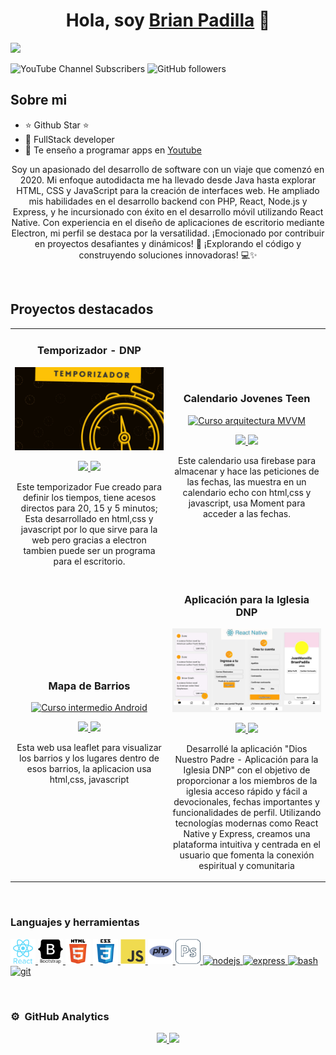 <div align="center">
<h1 align="center">Hola, soy <a href="https://aristi.dev">Brian Padilla</a> 👋</h1>
</div>
<img src="https://i.imgur.com/HYhshDK.jpeg">

![YouTube Channel Subscribers](https://img.shields.io/youtube/channel/subscribers/UCZ779LQv0cneegAEfaXOKZw)
![GitHub followers](https://img.shields.io/github/followers/brianpadilla3072)

## Sobre mi

- ⭐ Github Star ⭐
- 📲 FullStack developer
- 🎥 Te enseño a programar apps en [Youtube](https://youtube.com/aristidevs?sub_confirmation=1)
<!--
- ✏️ Y por escrito en [CursoKotlin](https://cursokotlin.com)
- 📗 Autor del libro [Iniciación a Android en Kotlin. Casos prácticos](https://www.paraninfo.es/catalogo/9788428340922/iniciacion-a-android-en-kotlin--casos-practicos)
- 🧑‍🏫 Creador de [AppCademy](https://appcademy.dev)
-->
<p align="center">
Soy un apasionado del desarrollo de software con un viaje que comenzó en 2020. Mi enfoque autodidacta me ha llevado desde Java hasta explorar HTML, CSS y JavaScript para la creación de interfaces web. He ampliado mis habilidades en el desarrollo backend con PHP, React, Node.js y Express, y he incursionado con éxito en el desarrollo móvil utilizando React Native. Con experiencia en el diseño de aplicaciones de escritorio mediante Electron, mi perfil se destaca por la versatilidad. ¡Emocionado por contribuir en proyectos desafiantes y dinámicos! 🚀 ¡Explorando el código y construyendo soluciones innovadoras! 💻✨
</p>
<br>

## Proyectos destacados

<table>
<tr>
<td width="50%">
<h3 align="center">Temporizador - DNP</h3>
<div align="center">
<a href="https://github.com/brianpadilla3072/Temporizador-DNP" target="_blank"><img src="https://raw.githubusercontent.com/brianpadilla3072/Temporizador-DNP/main/img/presentacion.jpeg" width="400" alt="Temporizador - DNP"></a>
<p>
<a href="https://github.com/brianpadilla3072/Temporizador-DNP" target="_blank">
<img src="https://img.shields.io/badge/CÓDIGO-ff9?style=for-the-badge&logo=github&logoColor=black">
</a>
<a href="https://youtu.be/vJapzH_46a8" target="_blank">
<img src="https://img.shields.io/badge/-Youtube-green?style=for-the-badge&color=fbfc40">
</a>
</p>
<p>Este temporizador Fue creado para definir los tiempos, tiene acesos directos para 20, 15 y 5 minutos; Esta desarrollado en html,css y javascript por lo que sirve para la web pero gracias a electron tambien puede ser un programa para el escritorio.</p>
</div>
                                                                                      
</td>

<td width="50%">
               <br>
<h3 align="center">Calendario Jovenes Teen</h3>
<div align="center">                                       
<a href="https://brianpadilla3072.github.io/Jovenes-Teens-Calendar/" target="_blank"><img src="https://i.imgur.com/lia3VfR.jpeg" width="400" alt="Curso arquitectura MVVM"></a>
<br>
<p>
<a href="https://github.com/brianpadilla3072/Jovenes-Teens-Calendar" target="_blank">
<img src="https://img.shields.io/badge/C%C3%93DIGO-80ffaa?style=for-the-badge&logo=github&logoColor=black">
</a>
<a href="https://youtu.be/hhhSMXi0R3E" target="_blank">
<img src="https://img.shields.io/badge/-Youtube-green?style=for-the-badge&color=3fFD7f">
</a>
</p>
</p>Este calendario usa firebase para almacenar y hace las peticiones de las fechas, las muestra en un calendario echo con html,css y javascript, usa Moment para acceder a las fechas.</p>
</div>                                                             
</div>
<br>


<tr>
<td width="50%">
<h3 align="center">Mapa de Barrios</h3>
<div align="center">
<a href="https://brianpadilla3072.github.io/mapa-de-barrios/" target="_blank"><img src="https://i.imgur.com/4ICeTT7.jpg" width="400" alt="Curso intermedio Android"></a>
<p>
<a href="https://github.com/brianpadilla3072/mapa-de-barrios" target="_blank">
<img src="https://img.shields.io/badge/CÓDIGO-ff9?style=for-the-badge&logo=github&logoColor=black">
</a>
<a href="https://youtu.be/UaR7GSNACsM" target="_blank">
<img src="https://img.shields.io/badge/-Youtube-green?style=for-the-badge&color=fbfc40">
</a>
</p>
<p>Esta web usa leaflet para visualizar los barrios y los lugares dentro de esos barrios, la aplicacion usa html,css, javascript</p>
                                                                               
                                                                                      
</td>
<td width="50%">
<h3 align="center">Aplicación para la Iglesia DNP</h3>
<div align="center">
<a href="https://brianpadilla3072.github.io/mapa-de-barrios/" target="_blank"><img src="./diosnuestropadre.jpg" width="400" alt="Curso intermedio Android"></a>
<p>
<a href="https://github.com/brianpadilla3072/client-dnp-app" target="_blank">
<img src="https://img.shields.io/badge/CÓDIGO-ff9?style=for-the-badge&logo=github&logoColor=black">
</a>
<a href="https://youtu.be/UaR7GSNACsM" target="_blank">
<img src="https://img.shields.io/badge/-Youtube-green?style=for-the-badge&color=fbfc40">
</a>
</p>
<p>Desarrollé la aplicación "Dios Nuestro Padre - Aplicación para la Iglesia DNP" con el objetivo de proporcionar a los miembros de la iglesia acceso rápido y fácil a devocionales, fechas importantes y funcionalidades de perfil. Utilizando tecnologías modernas como React Native y Express, creamos una plataforma intuitiva y centrada en el usuario que fomenta la conexión espiritual y comunitaria</p>
</table>                                                                                 
</div>
                                                                                      
</td>

<br>
<h3 align="left">Languajes y herramientas</h3>
<p align="left">
<a href="https://reactjs.org/" target="_blank" rel="noreferrer"> <img src="https://raw.githubusercontent.com/devicons/devicon/master/icons/react/react-original-wordmark.svg" alt="react" width="40" height="40"/> </a> 
<a href="https://getbootstrap.com" target="_blank" rel="noreferrer"> <img src="https://raw.githubusercontent.com/devicons/devicon/master/icons/bootstrap/bootstrap-plain-wordmark.svg" alt="bootstrap" width="40" height="40"/> </a> 
<a href="https://www.w3.org/html/" target="_blank" rel="noreferrer"> <img src="https://raw.githubusercontent.com/devicons/devicon/master/icons/html5/html5-original-wordmark.svg" alt="html5" width="40" height="40"/> </a> 
<a href="https://www.w3schools.com/css/" target="_blank" rel="noreferrer"> <img src="https://raw.githubusercontent.com/devicons/devicon/master/icons/css3/css3-original-wordmark.svg" alt="css3" width="40" height="40"/> </a> 
<a href="https://developer.mozilla.org/en-US/docs/Web/JavaScript" target="_blank" rel="noreferrer"> <img src="https://raw.githubusercontent.com/devicons/devicon/master/icons/javascript/javascript-original.svg" alt="javascript" width="40" height="40"/> </a> 
<a href="https://www.php.net" target="_blank" rel="noreferrer"> <img src="./logo-php-256.png" alt="php" width="40" height="40"/> </a>
<a href="https://www.photoshop.com/en" target="_blank" rel="noreferrer"> <img src="https://raw.githubusercontent.com/devicons/devicon/master/icons/photoshop/photoshop-line.svg" alt="photoshop" width="40" height="40"/> </a> 
<a href="https://nodejs.org/es" target="_blank" rel="noreferrer"> <img  src="https://www.vectorlogo.zone/logos/nodejs/nodejs-icon.svg" alt="nodejs" height="40"/> </a>
<a href="https://expressjs.com/" target="_blank" rel="noreferrer"> <img style="background-color:#fff;" src="https://www.vectorlogo.zone/logos/expressjs/expressjs-ar21.svg" alt="express" height="40"/> </a>
<a href="https://www.gnu.org/software/bash/" target="_blank" rel="noreferrer" > <img src="https://www.vectorlogo.zone/logos/gnu_bash/gnu_bash-icon.svg" alt="bash" width="40" height="40" style="background-color:#fff;"/> </a>
<a href="https://git-scm.com/" target="_blank" rel="noreferrer"> <img src="https://www.vectorlogo.zone/logos/git-scm/git-scm-icon.svg" alt="git" width="40" height="40"/> </a> 
</p>
<br>

### ⚙️ &nbsp;GitHub Analytics
<p align="center">
<a href="https://github.com/brianpadilla3072">
  <img height="180em" src="https://github-readme-stats-eight-theta.vercel.app/api?username=brianpadilla3072&show_icons=true&theme=algolia&include_all_commits=true&count_private=true"/>
  <img height="180em" src="https://github-readme-stats-eight-theta.vercel.app/api/top-langs/?username=brianpadilla3072&layout=compact&langs_count=8&theme=algolia"/>
</a>
</p>
